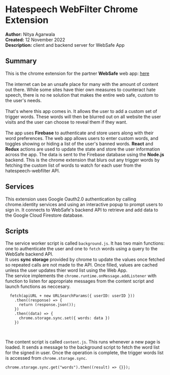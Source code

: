 # Hatespeech WebFilter Chrome Extension
**Author:** Nitya Agarwala  
**Created:** 12 November 2022 <br/>
**Description:** client and backend server for WebSafe App <br/>

## Summary
This is the chrome extension for the partner **WebSafe** web app: [here](https://github.com/nitya308/hatespeech-webfilter) <br/><br/>
The internet can be an unsafe place for many with the amount of content out there. While some sites have thier own measures to counteract hate speech, there is no ne solution that makes the entire web safe, custom to the user's needs. <br/> <br/>
That's where this app comes in. It allows the user to add a custom set of trigger words. These words will then be blurred out on all website the user visits and the user can choose to reveal them if they want. <br/> <br/>
The app uses **Firebase** to authenticate and store users along with their word preferences. The web app allows users to enter custom words, and toggles showing or hiding a list of the user's banned words. **React** and **Redux** actions are used to update the state and store the user information across the app. The data is sent to the Firebase database using the **Node.js** backend.
This is the chrome extension that blurs out any trigger words by fetching the custom list of words to watch for each user from the hatespeech-webfilter API.

## Services
This extension uses Google Oauth2.0 authentication by calling chrome.identity services and using an interactive popup to prompt users to sign in. 
It connects to WebSafe's backend API to retrieve and add data to the Google Cloud Firestore database.

## Scripts
The service worker script is called `background.js`. 
It has two main functions: one to authenticate the user and one to `fetch` words using a query to the WebSafe backend API.<br/>
It uses **sync storage** provided by chrome to update the values once fetched so repeated calls are not made to the API. Once filled, values are cached unless the user updates thier word list using the Web App. <br/>
The service implements the `chrome.runtime.onMessage.addListener` with function to listen for appropriate messages from the content script and launch functions as neccesary.
```
  fetch(apiURL + new URLSearchParams({ userID: userID }))
    .then((response) => {
      return (response.json());
    })
    .then((data) => {
      chrome.storage.sync.set({ words: data })
    })
```
<br/>

The content script is called `content.js`. This runs whenever a new page is loaded. It sends a message to the background script to fetch the word list for the signed in user. 
Once the operation is complete, the trigger words list is accessed from `chrome.storage.sync`.
```
chrome.storage.sync.get("words").then((result) => {}});
```
